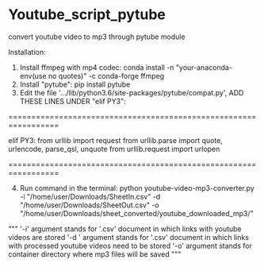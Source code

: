 # Youtube_script_pytube
convert youtube video to mp3 through pytube module

Installation:
1. Install ffmpeg with mp4 codec:
  conda install -n "your-anaconda-env(use no quotes)" -c conda-forge ffmpeg
2. Install "pytube":
  pip install pytube
3. Edit the file '.../lib/python3.6/site-packages/pytube/compat.py', ADD THESE LINES UNDER "elif PY3":

  =================================================================
  
  elif PY3:
    from urllib import request
    from urllib.parse import quote, urlencode, parse_qsl, unquote
    from urllib.request import urlopen
   
  =================================================================
  
4. Run command in the terminal:
  python youtube-video-mp3-converter.py -i "/home/user/Downloads/SheetIn.csv" -d "/home/user/Downloads/SheetOut.csv" -o "/home/user/Downloads/sheet_converted/youtube_downloaded_mp3/"

""" '-i' argument stands for '.csv' document in which links with youtube videos are stored '-d ' argument stands for '.csv' document in which links with processed youtube videos need to be stored '-o' argument stands for container directory where mp3 files will be saved """
